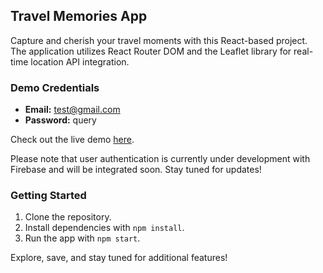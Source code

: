 ## Travel Memories App

Capture and cherish your travel moments with this React-based project. The application utilizes React Router DOM and the Leaflet library for real-time location API integration.

### Demo Credentials

- **Email:** test@gmail.com
- **Password:** query

Check out the live demo [here](https://worldwise-naresh.netlify.app/).

Please note that user authentication is currently under development with Firebase and will be integrated soon. Stay tuned for updates!

### Getting Started

1. Clone the repository.
2. Install dependencies with `npm install`.
3. Run the app with `npm start`.

Explore, save, and stay tuned for additional features!
